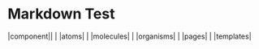 Markdown Test
=============
|component||
| |atoms|
| |molecules|
| |organisms|
| |pages|
| |templates|

